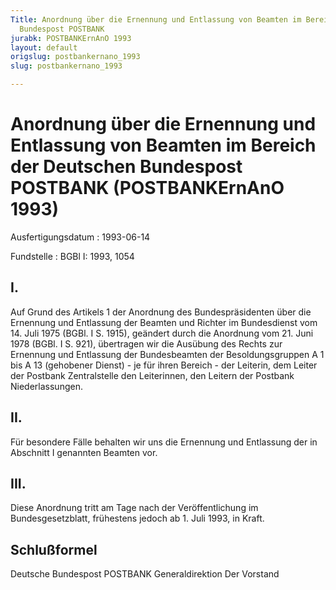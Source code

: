 ```yaml
---
Title: Anordnung über die Ernennung und Entlassung von Beamten im Bereich der Deutschen
  Bundespost POSTBANK
jurabk: POSTBANKErnAnO 1993
layout: default
origslug: postbankernano_1993
slug: postbankernano_1993

---
```


# Anordnung über die Ernennung und Entlassung von Beamten im Bereich der Deutschen Bundespost POSTBANK (POSTBANKErnAnO 1993)

Ausfertigungsdatum
:   1993-06-14

Fundstelle
:   BGBl I: 1993, 1054



## I.

Auf Grund des Artikels 1 der Anordnung des Bundespräsidenten über die
Ernennung und Entlassung der Beamten und Richter im Bundesdienst vom
14\. Juli 1975 (BGBl. I S. 1915), geändert durch die Anordnung vom 21.
Juni 1978 (BGBl. I S. 921), übertragen wir die Ausübung des Rechts zur
Ernennung und Entlassung der Bundesbeamten der Besoldungsgruppen A 1
bis A 13 (gehobener Dienst) - je für ihren Bereich -
der Leiterin, dem Leiter der Postbank Zentralstelle
den Leiterinnen, den Leitern der Postbank Niederlassungen.


## II.

Für besondere Fälle behalten wir uns die Ernennung und Entlassung der
in Abschnitt I genannten Beamten vor.


## III.

Diese Anordnung tritt am Tage nach der Veröffentlichung im
Bundesgesetzblatt, frühestens jedoch ab 1. Juli 1993, in Kraft.


## Schlußformel

Deutsche Bundespost POSTBANK
Generaldirektion
Der Vorstand

